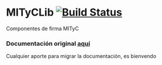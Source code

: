 # MITyCLib [![Build Status](https://travis-ci.org/gdiazs/MITyCLib.svg?branch=master)](https://travis-ci.org/gdiazs/MITyCLib)
Componentes de firma MITyC

### Documentación original [aquí](https://web.archive.org/web/20151108060654/http://oficinavirtual.mityc.es:80/componentes/mityclibxades/index.html) 
 
Cualquier aporte para migrar la documentación, es bienvendo
